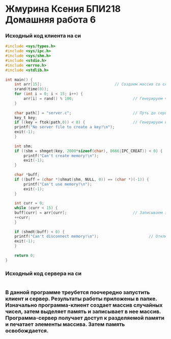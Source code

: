 # Жмурина Ксения БПИ218 Домашняя работа 6
### Исходный код клиента на си

```c
#include <sys/types.h>
#include <sys/ipc.h>
#include <sys/shm.h>
#include <stdio.h>
#include <errno.h>
#include <stdlib.h>
	
int main() {
    int arr[15];								// Создаем массив со случайными числами.
    srand(time(0));
    for (int i = 0; i < 15; i++) {
        arr[i] = rand() % 100;							// Генерируем числа от 0 до 100.
    }
    
    char path[] = "server.c";							// Путь до сервера.
    key_t key;
    if ((key = ftok(path,0)) < 0) {						// Генерируем ключ.
	printf("No server file to create a key!\n");
	exit(-1);
    }
	
    int shm;
    if ((shm = shmget(key, 2000*sizeof(char), 0666|IPC_CREAT)) < 0) {	        // Создаем разделяемую память.
        printf("Can't create memory!\n");
        exit(-1);
    }
	
    char *buff;
    if ((buff = (char *)shmat(shm, NULL, 0)) == (char *)(-1)) {		        // Создаем буфер.
        printf("Can't use memory!\n");
        exit(-1);
    }
	
    int curr = 0;
    while (curr < 15) {
	buff[curr] = arr[curr];						        // Записываем элементы массива в буфер.
	++curr;
    }
	
    if (shmdt(buff) < 0) {
	printf("Can't disconnect memory!\n");				       // Отключаем клиент.
	exit(-1);
    }
    
    return 0;
}
```
### Исходный код сервера на си

```c

```

### В данной программе треубется поочередно запустить клиент и сервер. Результаты работы приложены в папке. Изначально программа-клиент создает массив случайных чисел, затем выделяет память и записывает в нее массив. Программа-сервер получает доступ к разделяемой памяти и печатает элементы массива. Затем память освобождается.

